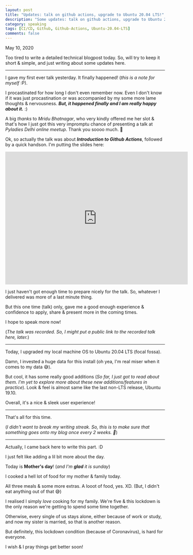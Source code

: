 ```yaml
---
layout: post
title: "Updates: talk on github actions, upgrade to Ubuntu 20.04 LTS!"
description: "Some updates: talk on github actions, upgrade to Ubuntu 20.04 LTS."
category: speaking
tags: [CI/CD, Github, Github-Actions, Ubuntu-20.04-LTS]
comments: false
---
```


May 10, 2020

Too tired to write a detailed technical blogpost today. So, will try to keep it short & simple, and just writing about some updates here.

---

I gave my first ever talk yesterday. It finally happened! (*this is a note for myself* :P). 

I procastinated for how long I don't even remember now. Even I don't know if it was just procastination or was accompanied by my some more lame thoughts & nervousness. ***But, it happened finally and I am really happy about it.*** :)

A big *thanks* to *Mridu Bhatnagar*, who very kindly offered me her slot & that's how I just got this very impromptu chance of presenting a talk at *Pyladies Delhi online meetup*. Thank you soooo much. 🙏️

Ok, so actually the talk was about ***Introduction to Github Actions***, followed by a quick handson. I'm putting the slides here:

<iframe src="https://slides.com/priyankasaggu119/i/embed" width="576" height="420" scrolling="no" frameborder="0" webkitallowfullscreen mozallowfullscreen allowfullscreen></iframe>


I just haven't got enough time to prepare nicely for the talk. So, whatever I delivered was more of a last minute thing.

But this one time (talk) only, gave me a good enough experience & confidence to apply, share & present more in the coming times.

I hope to speak more now!

(*The talk was recorded. So, I might put a public link to the recorded talk here, later.*)

---

Today, I upgraded my local machine OS to Ubuntu 20.04 LTS (focal fossa). 

Damn, I invested a huge data for this install (oh yea, I'm real miser when it comes to my data 😅️).

But cool, it has some really good additions (*So far, I just got to read about them. I'm yet to explore more about these new additions/features in practice*). Look & feel is almost same like the last non-LTS release, Ubuntu 19.10. 

Overall, it's a nice & sleek user experience!

---

That's all for this time. 

(*I didn't want to break my writing streak. So, this is to make sure that something goes onto my blog once every 2 weeks. 🙂️*)

---

Actually, I came back here to write this part. :D

I just felt like adding a lil bit more about the day. 

Today is **Mother's day**! (*and I'm **glad** it is sunday*) 

I cooked a hell lot of food for my mother & family today. 

All three meals & some more extras. A looot of food, yes. XD. (But, I didn't eat anything out of that 😅️)

I realised I simply *love* cooking for my family. We're five & this lockdown is the only reason we're getting to spend some time together. 

Otherwise, every single of us stays alone, either because of work or study, and now my sister is married, so that is another reason.

But definitely, this lockdown condition (because of Coronavirus), is hard for everyone. 

I wish & I pray things get better soon!
